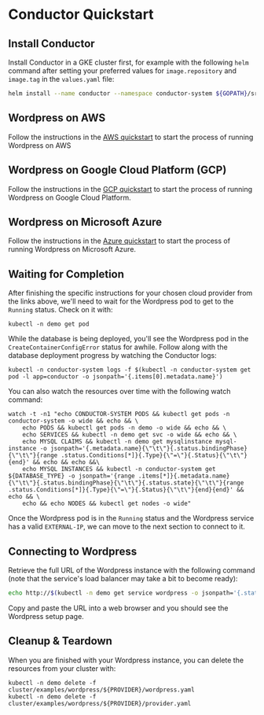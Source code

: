 # Conductor Quickstart

## Install Conductor

Install Conductor in a GKE cluster first, for example with the following `helm` command after setting your preferred values for `image.repository` and `image.tag` in the `values.yaml` file:

```bash
helm install --name conductor --namespace conductor-system ${GOPATH}/src/github.com/upbound/conductor/cluster/charts/conductor
```

## Wordpress on AWS 

Follow the instructions in the [AWS quickstart](quickstart-aws.md) to start the process of running Wordpress on AWS

## Wordpress on Google Cloud Platform (GCP)

Follow the instructions in the [GCP quickstart](quickstart-gcp.md) to start the process of running Wordpress on Google Cloud Platform.

## Wordpress on Microsoft Azure

Follow the instructions in the [Azure quickstart](quickstart-azure.md) to start the process of running Wordpress on Microsoft Azure.

## Waiting for Completion

After finishing the specific instructions for your chosen cloud provider from the links above, we'll need to wait for the Wordpress pod to get to the `Running` status. Check on it with:

```console
kubectl -n demo get pod
```

While the database is being deployed, you'll see the Wordpress pod in the `CreateContainerConfigError` status for awhile.
Follow along with the database deployment progress by watching the Conductor logs:

```console
kubectl -n conductor-system logs -f $(kubectl -n conductor-system get pod -l app=conductor -o jsonpath='{.items[0].metadata.name}')
```

You can also watch the resources over time with the following watch command:
```console
watch -t -n1 "echo CONDUCTOR-SYSTEM PODS && kubectl get pods -n conductor-system -o wide && echo && \
    echo PODS && kubectl get pods -n demo -o wide && echo && \
    echo SERVICES && kubectl -n demo get svc -o wide && echo && \
    echo MYSQL CLAIMS && kubectl -n demo get mysqlinstance mysql-instance -o jsonpath='{.metadata.name}{\"\t\"}{.status.bindingPhase}{\"\t\"}{range .status.Conditions[*]}{.Type}{\"=\"}{.Status}{\"\t\"}{end}' && echo && echo &&\
    echo MYSQL INSTANCES && kubectl -n conductor-system get ${DATABASE_TYPE} -o jsonpath='{range .items[*]}{.metadata.name}{\"\t\"}{.status.bindingPhase}{\"\t\"}{.status.state}{\"\t\"}{range .status.Conditions[*]}{.Type}{\"=\"}{.Status}{\"\t\"}{end}{end}' && echo && \
    echo && echo NODES && kubectl get nodes -o wide"
```

Once the Wordpress pod is in the `Running` status and the Wordpress service has a valid `EXTERNAL-IP`, we can move to the next section to connect to it.

## Connecting to Wordpress

Retrieve the full URL of the Wordpress instance with the following command (note that the service's load balancer may take a bit to become ready):

```bash
echo http://$(kubectl -n demo get service wordpress -o jsonpath='{.status.loadBalancer.ingress[0].ip}')
```

Copy and paste the URL into a web browser and you should see the Wordpress setup page.

## Cleanup & Teardown

When you are finished with your Wordpress instance, you can delete the resources from your cluster with:

```console
kubectl -n demo delete -f cluster/examples/wordpress/${PROVIDER}/wordpress.yaml
kubectl -n demo delete -f cluster/examples/wordpress/${PROVIDER}/provider.yaml
```